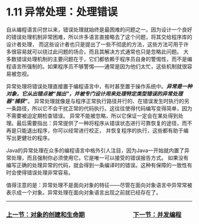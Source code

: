 # 1.11 异常处理：处理错误

自从编程语言问世以来，错误处理就始终是最困难的问题之一。因为设计一个良好的错误处理机制非常困难，所以许多语言直接略去了这个问题，将其交给程序库的设计者处理，
而这些设计者也只是提出了一些不彻底的方法，这些方法可用于许多很容易就可以绕过此问题的场合，而且其解决方式通常也只是忽略此问题。
大多数错误处理机制的主要问题在于，它们都依赖于程序员自身的警惕性，而不是编程语言所强制的。如果程序员不够警惕——通常是因为他们太忙，这些机制就很容易被忽视。

异常处理将错误处理直接置于编程语言中，有时甚至置于操作系统中。***异常是一种对象，它从出错点被“抛出”，并被专门设计用来处理特定类型错误的异常处理器“捕获”***。
异常处理就像是与程序正常执行路径并行的、在错误发生时执行的另一条路径，所以它不会干扰正常的代码执行。这往往使得代码编写变得简单，因为不需要被迫定期检查错误。
异常不能被忽略，所以它保证一定会在某处得到处理。最后需要指出：异常提供了一种将程序从错误状态进行可靠恢复的途径，而不再是只能退出程序，你可以经常进行校正，
并恢复程序的执行，这些都有助于编写出更健壮的程序。

Java的异常处理在众多的编程语言中格外引人注目，因为Java一开始就内置了异常处理，而且强制你必须使用它。它是唯一可以接受的错误报告方式。
如果没有编写正确的处理异常的代码，就会得到一条编译时的错误。这种有保障的一致性有时会使得错误处理非常容易。

值得注意的是：异常处理不是面向对象的特征——尽管在面向对象语言中异常常被表示成一个对象。异常处理在面向对象语言出现之前就已经存在了。

---

### [上一节：对象的创建和生命期](1.10_Object_creation_&_lifetime.md)　　　　　　　　[下一节：并发编程](1.12_Concurrent_programming.md)